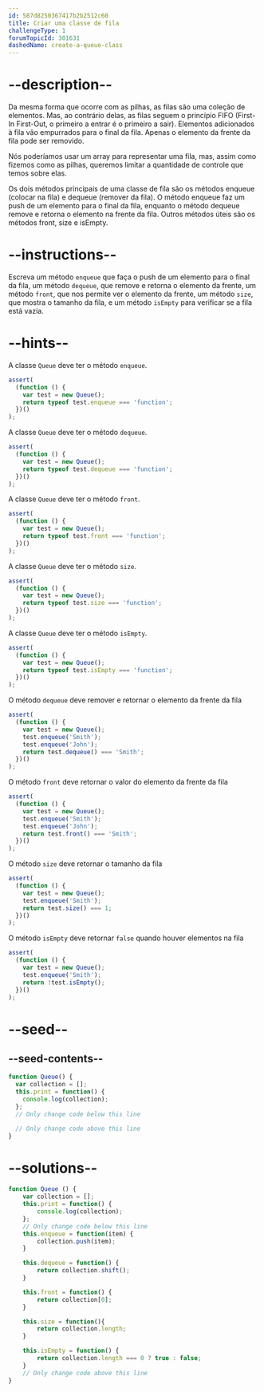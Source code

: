 ```yaml
---
id: 587d8250367417b2b2512c60
title: Criar uma classe de fila
challengeType: 1
forumTopicId: 301631
dashedName: create-a-queue-class
---
```


# --description--

Da mesma forma que ocorre com as pilhas, as filas são uma coleção de elementos. Mas, ao contrário delas, as filas seguem o princípio FIFO (First-In First-Out, o primeiro a entrar é o primeiro a sair). Elementos adicionados à fila vão empurrados para o final da fila. Apenas o elemento da frente da fila pode ser removido.

Nós poderíamos usar um array para representar uma fila, mas, assim como fizemos como as pilhas, queremos limitar a quantidade de controle que temos sobre elas.

Os dois métodos principais de uma classe de fila são os métodos enqueue (colocar na fila) e dequeue (remover da fila). O método enqueue faz um push de um elemento para o final da fila, enquanto o método dequeue remove e retorna o elemento na frente da fila. Outros métodos úteis são os métodos front, size e isEmpty.

# --instructions--

Escreva um método `enqueue` que faça o push de um elemento para o final da fila, um método `dequeue`, que remove e retorna o elemento da frente, um método `front`, que nos permite ver o elemento da frente, um método `size`, que mostra o tamanho da fila, e um método `isEmpty` para verificar se a fila está vazia.

# --hints--

A classe `Queue` deve ter o método `enqueue`.

```js
assert(
  (function () {
    var test = new Queue();
    return typeof test.enqueue === 'function';
  })()
);
```

A classe `Queue` deve ter o método `dequeue`.

```js
assert(
  (function () {
    var test = new Queue();
    return typeof test.dequeue === 'function';
  })()
);
```

A classe `Queue` deve ter o método `front`.

```js
assert(
  (function () {
    var test = new Queue();
    return typeof test.front === 'function';
  })()
);
```

A classe `Queue` deve ter o método `size`.

```js
assert(
  (function () {
    var test = new Queue();
    return typeof test.size === 'function';
  })()
);
```

A classe `Queue` deve ter o método `isEmpty`.

```js
assert(
  (function () {
    var test = new Queue();
    return typeof test.isEmpty === 'function';
  })()
);
```

O método `dequeue` deve remover e retornar o elemento da frente da fila

```js
assert(
  (function () {
    var test = new Queue();
    test.enqueue('Smith');
    test.enqueue('John');
    return test.dequeue() === 'Smith';
  })()
);
```

O método `front` deve retornar o valor do elemento da frente da fila

```js
assert(
  (function () {
    var test = new Queue();
    test.enqueue('Smith');
    test.enqueue('John');
    return test.front() === 'Smith';
  })()
);
```

O método `size` deve retornar o tamanho da fila

```js
assert(
  (function () {
    var test = new Queue();
    test.enqueue('Smith');
    return test.size() === 1;
  })()
);
```

O método `isEmpty` deve retornar `false` quando houver elementos na fila

```js
assert(
  (function () {
    var test = new Queue();
    test.enqueue('Smith');
    return !test.isEmpty();
  })()
);
```

# --seed--

## --seed-contents--

```js
function Queue() {
  var collection = [];
  this.print = function() {
    console.log(collection);
  };
  // Only change code below this line

  // Only change code above this line
}
```

# --solutions--

```js
function Queue () { 
    var collection = [];
    this.print = function() {
        console.log(collection);
    };
    // Only change code below this line
    this.enqueue = function(item) {
        collection.push(item);
    }

    this.dequeue = function() {
        return collection.shift();
    }

    this.front = function() {
        return collection[0];
    }

    this.size = function(){
        return collection.length;
    }

    this.isEmpty = function() {
        return collection.length === 0 ? true : false;
    }
    // Only change code above this line
}
```
